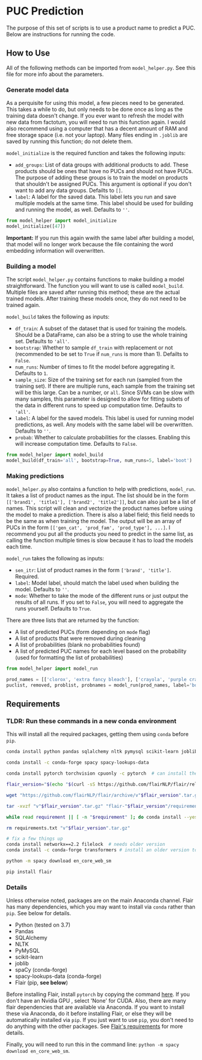 # PUC Prediction
The purpose of this set of scripts is to use a product name to predict a PUC. Below are instructions for running the code.

## How to Use
All of the following methods can be imported from `model_helper.py`. See this file for more info about the parameters.

### Generate model data
As a perquisite for using this model, a few pieces need to be generated. This takes a while to do, but only needs to be done once as long as the training data doesn't change. If you ever want to refresh the model with new data from factotum, you will need to run this function again. I would also recommend using a computer that has a decent amount of RAM and free storage space (i.e. not your laptop). Many files ending in `.joblib` are saved by running this function; do not delete them.

`model_initialize` is the required function and takes the following inputs:
* `add_groups`: List of data groups with additional products to add. These products should be ones that have no PUCs and should not have PUCs. The purpose of adding these groups is to train the model on products that shouldn't be assigned PUCs. This argument is optional if you don't want to add any data groups. Defailts to `[]`.
* `label`: A label for the saved data. This label lets you run and save multiple models at the same time. This label should be used for building and running the model, as well. Defaults to `''`.

```python
from model_helper import model_initialize
model_initialize([47])
```
**Important:** If you run this again wwith the same label after building a model, that model will no longer work because the file containing the word embedding information will overwritten. 

### Building a model
The script `model_helper.py` contains functions to make building a model straightforward. The function you will want to use is called `model_build`. Multiple files are saved after running this method; these are the actual trained models. After training these models once, they do not need to be trained again.

`model_build` takes the following as inputs:
* `df_train`: A subset of the dataset that is used for training the models. Should be a DataFrame, can also be a string to use the whole training set. Defaults to `'all'`.
* `bootstrap`: Whether to sample `df_train` with replacement or not (recommended to be set to `True` if `num_runs` is more than 1). Defailts to `False`.
* `num_runs`: Number of times to fit the model before aggregating it. Defaults to `1`.
* `sample_size`: Size of the training set for each run (sampled from the training set). If there are multiple runs, each sample from the training set will be this large. Can be a number, or `all`. Since SVMs can be slow with many samples, this parameter is designed to allow for fitting subets of the data in different runs to speed up computation time. Defaults to `'all'`.
* `label`: A label for the saved models. This label is used for running model predictions, as well. Any models with the same label will be overwritten. Defaults to `''`.
* `probab`: Whether to calculate probabilities for the classes. Enabling this will increase computation time. Defaults to `False`.

```python
from model_helper import model_build
model_build(df_train='all', bootstrap=True, num_runs=5, label='boot')
```

### Making predictions
`model_helper.py` also contains a function to help with predictions, `model_run`. It takes a list of product names as the input. The list should be in the form `[['brand1', 'title1'], ['brand2', 'title2']]`, but can also just be a list of names. This script will clean and vectorize the product names before using the model to make a prediction. There is also a label field; this field needs to be the same as when training the model. The output will be an array of PUCs in the form `[['gen_cat', 'prod_fam', 'prod_type'], ...]`. I recommend you put all the products you need to predict in the same list, as calling the function multiple times is slow because it has to load the models each time.

`model_run` takes the following as inputs:
* `sen_itr`: List of product names in the form `['brand', 'title']`. Required.
* `label`: Model label, should match the label used when building the model. Defaults to `''`.
* `mode`: Whether to take the mode of the different runs or just output the results of all runs. If you set to `False`, you will need to aggregate the runs yourself. Defaults to `True`.

There are three lists that are returned by the function:
* A list of predicted PUCs (form depending on `mode` flag)
* A list of products that were removed during cleaning
* A list of probabilities (blank no probabilities found)
* A list of predicted PUC names for each level based on the probability (used for formatting the list of probabilities)

```python
from model_helper import model_run

prod_names = [['clorox', 'extra fancy bleach'], ['crayola', 'purple crayons']]
puclist, removed, problist, probnames = model_run(prod_names, label='boot')
```

## Requirements

### TLDR: Run these commands in a new conda environment
This will install all the required packages, getting them using `conda` before `pip`.

```bash
conda install python pandas sqlalchemy nltk pymysql scikit-learn joblib

conda install -c conda-forge spacy spacy-lookups-data

conda install pytorch torchvision cpuonly -c pytorch  # can install the cuda version if you have an nvidia gpu, see https://pytorch.org/get-started/locally/

flair_version="$(echo "$(curl -sS https://github.com/flairNLP/flair/releases/latest)" | sed -n -E "s@.*https://github.com/flairNLP/flair/releases/tag/v(([0-9]+\.?)+).*@\1@p")"

wget "https://github.com/flairNLP/flair/archive/v"$flair_version".tar.gz"

tar -xvzf "v"$flair_version".tar.gz" "flair-"$flair_version"/requirements.txt" --strip-components=1

while read requirement || [ -n "$requirement" ]; do conda install --yes $requirement || conda install -c conda-forge --yes $requirement; done < requirements.txt > /dev/null 2>&1

rm requirements.txt "v"$flair_version".tar.gz"

# fix a few things up
conda install networkx==2.2 filelock  # needs older version
conda install -c conda-forge transformers # install an older version to get dependencies before replacing with pip version

python -m spacy download en_core_web_sm

pip install flair
```

### Details
Unless otherwise noted, packages are on the main Anaconda channel. Flair has many dependencies, which you may want to install via `conda` rather than `pip`. See below for details.
* Python (tested on 3.7)
* Pandas
* SQLAlchemy
* NLTK
* PyMySQL
* scikit-learn
* joblib
* spaCy (conda-forge)
* spacy-lookups-data (conda-forge)
* Flair (pip, **see below**)

Before installing Flair, install `pytorch` by copying the command [here](https://pytorch.org/get-started/locally/). If you don't have an Nvidia GPU , select 'None' for CUDA. Also, there are many flair dependencies that are available via Anaconda. If you want to install these via Anaconda, do it before installing Flair, or else they will be automatically installed via `pip`. If you just want to use `pip`, you don't need to do anything with the other packages. See [Flair's requirements](https://github.com/zalandoresearch/flair/blob/master/requirements.txt) for more details.

Finally, you will need to run this in the command line: `python -m spacy download en_core_web_sm`.
